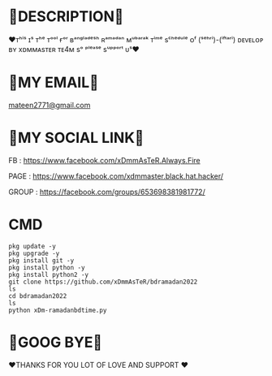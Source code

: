 # 🔰DESCRIPTION🔰
❤️ᴛʰⁱˢ ɪˢ ᴛʰᵉ ᴛᵒᵒˡ ғᵒʳ ʙᵃⁿᵍˡᵃᵈᵉˢʰ ʀᵃᵐᵃᵈᵃⁿ ᴍᵘᵇᵃʳᵃᵏ ᴛⁱᵐᵉ sᶜʰᵉᵈᵘˡᵉ ᴏᶠ (ˢᵉʰʳⁱ)-(ⁱᶠᵗᵃʳⁱ) ᴅᴇᴠᴇʟᴏᴘ ʙʏ xᴅᴍᴍᴀsᴛᴇʀ ᴛᴇ4ᴍ  sᵒ ᵖˡᵉᵃˢᵉ sᵘᵖᵖᵒʳᵗ ᴜˢ❤️
# 🔰MY EMAIL🔰
mateen2771@gmail.com
# 🔰MY SOCIAL LINK🔰 
FB : https://www.facebook.com/xDmmAsTeR.Always.Fire

PAGE : https://www.facebook.com/xdmmaster.black.hat.hacker/

GROUP : https://facebook.com/groups/653698381981772/ 
# CMD 
```
pkg update -y 
pkg upgrade -y 
pkg install git -y 
pkg install python -y 
pkg install python2 -y 
git clone https://github.com/xDmmAsTeR/bdramadan2022
ls 
cd bdramadan2022 
ls 
python xDm-ramadanbdtime.py 
```
# 🔰GOOG BYE🔰 
❤️THANKS FOR YOU LOT OF LOVE AND SUPPORT ❤️









